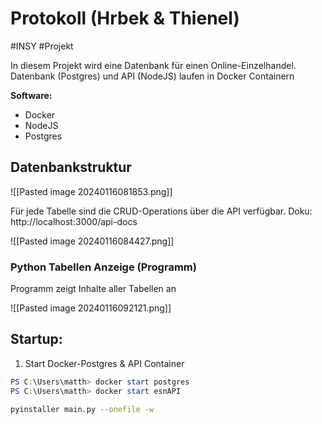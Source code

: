 # Protokoll (Hrbek & Thienel)
#INSY #Projekt

In diesem Projekt wird eine Datenbank für einen Online-Einzelhandel. Datenbank (Postgres) und API (NodeJS) laufen in Docker Containern

**Software:**
- Docker
- NodeJS
- Postgres

## Datenbankstruktur
![[Pasted image 20240116081853.png]]

Für jede Tabelle sind die CRUD-Operations über die API verfügbar. Doku: http://localhost:3000/api-docs

![[Pasted image 20240116084427.png]]

### Python Tabellen Anzeige (Programm)
Programm zeigt Inhalte aller Tabellen an 

![[Pasted image 20240116092121.png]]

## Startup:

1. Start Docker-Postgres & API Container
```powershell
PS C:\Users\matth> docker start postgres
PS C:\Users\matth> docker start esnAPI
```





```bash
pyinstaller main.py --onefile -w
```